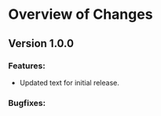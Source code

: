# Overview of Changes

## Version 1.0.0

### Features:

  - Updated text for initial release.

### Bugfixes: